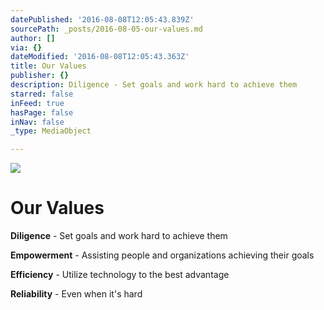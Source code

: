 ```yaml
---
datePublished: '2016-08-08T12:05:43.839Z'
sourcePath: _posts/2016-08-05-our-values.md
author: []
via: {}
dateModified: '2016-08-08T12:05:43.363Z'
title: Our Values
publisher: {}
description: Diligence - Set goals and work hard to achieve them
starred: false
inFeed: true
hasPage: false
inNav: false
_type: MediaObject

---
```

![](https://the-grid-user-content.s3-us-west-2.amazonaws.com/ec86fe0b-00e5-458b-9554-85115281269a.jpg)

# Our Values

**Diligence** - Set goals and work hard to achieve them

**Empowerment** - Assisting people and organizations achieving their goals

**Efficiency** - Utilize technology to the best advantage

**Reliability** - Even when it's hard